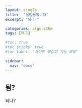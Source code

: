 ```yaml
---
layout: single
title:  "실험용입니다"
excerpt: "되라 "

categories: algorithm
tags: [태그]

#toc: true
#toc_sticky: true
#toc_label: "사이드 책갈피 기능 제목"

sidebar:
  nav: "docs"
---
```


## 됨?
되나?
